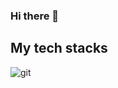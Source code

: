 ### Hi there 👋

<h2>My tech stacks</h2>
<img alt="git" src="https://img.shields.io/github/commit-activity/w/HoyiTT/survive"/>

<!--
**HoyiTT/HoyiTT** is a ✨ _special_ ✨ repository because its `README.md` (this file) appears on your GitHub profile.

Here are some ideas to get you started:

- 🔭 I’m currently working on ...
- 🌱 I’m currently learning ...
- 👯 I’m looking to collaborate on ...
- 🤔 I’m looking for help with ...
- 💬 Ask me about ...
- 📫 How to reach me: ...
- 😄 Pronouns: ...
- ⚡ Fun fact: ...
-->
